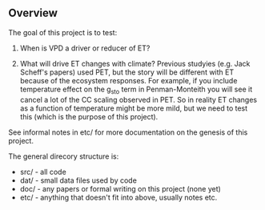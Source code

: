 ## Overview ##

The goal of this project is to test:

1. When is VPD a driver or reducer of ET?

2. What will drive ET changes with climate? Previous studyies (e.g. Jack Scheff's papers) used PET, but the story will be different with ET because of the ecosystem responses. For example, if you include temperature effect on the g<sub>sto</sub> term in Penman-Monteith you will see it cancel a lot of the CC scaling observed in PET. So in reality ET changes as a function of temperature might be more mild, but we need to test this (which is the purpose of this project).

See informal notes in etc/ for more documentation on the genesis of this project.

The general direcory structure is:

* src/ - all code
* dat/ - small data files used by code
* doc/ - any papers or formal writing on this project (none yet)
* etc/ - anything that doesn't fit into above, usually notes etc.
